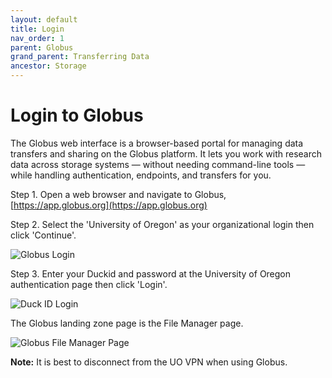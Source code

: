 ```yaml
---
layout: default
title: Login
nav_order: 1
parent: Globus
grand_parent: Transferring Data
ancestor: Storage
---
```


# Login to Globus

The Globus web interface is a browser-based portal for managing data transfers and sharing on the Globus platform. It lets you work with research data across storage systems — without needing command-line tools — while handling authentication, endpoints, and transfers for you.

Step 1. Open a web browser and navigate to Globus, [https://app.globus.org](https://app.globus.org)

Step 2. Select the 'University of Oregon' as your organizational login then click 'Continue'.

![Globus Login](../../../../../assets/images/globus_org_login.png)

Step 3. Enter your Duckid and password at the University of Oregon authentication page then click 'Login'.

![Duck ID Login](../../../../../assets/images/globus_uo_shibb.png)

The Globus landing zone page is the File Manager page.

![Globus File Manager Page](../../../../../assets/images/globus_default_filemanager.png)

**Note:** It is best to disconnect from the UO VPN when using Globus.
